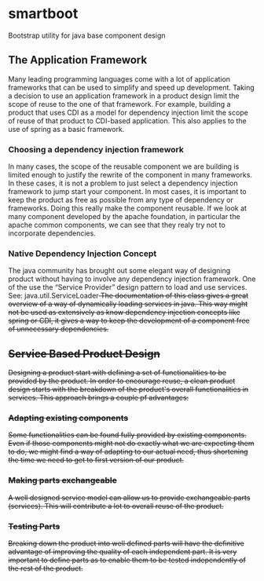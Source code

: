 # smartboot
Bootstrap utility for java base component design

## The Application Framework
Many leading programming languages come with a lot of application frameworks that can be used to simplify and speed up development. 
Taking a decision to use an application framework in a product design limit the scope of reuse to the one of that framework. For example, building a product that uses CDI as a model for dependency injection limit the scope of reuse of that product to CDI-based application. This also applies to the use of spring as a basic framework.
### Choosing a dependency injection framework
In many cases, the scope of the reusable component we are building is limited enough to justify the rewrite of the component in many frameworks. In these cases, it is not a problem to just select a dependency injection framework to jump start your component.
In most cases, it is important to keep the product as free as possible from any type of dependency or frameworks. Doing this really make the component reusable. If we look at many component developed by the apache foundation, in particular the apache common components, we can see that they realy try not to incorporate dependencies.
### Native Dependency Injection Concept
The java community has brought out some elegant way of designing product without having to involve any dependency injection framework. One of the use the “Service Provider” design pattern to load and use services.
See: java.util.ServiceLoader<S>
The documentation of this class gives a great overview of a way of dynamically loading services in java. This way might not be used as extensively as know dependency injection concepts like spring or CDI, it gives a way to keep the development of a component free of unnecessary dependencies.
## Service Based Product Design
Designing a product start with defining a set of functionalities to be provided by the product. In order to encourage reuse, a clean product design starts with the breakdown of the product's overall functionalities in services. This approach brings a couple pf advantages:
### Adapting existing components
Some functionalities can be found fully provided by existing components. Even if those components might not do exactly what we are expecting them to do, we might find a way of adapting to our actual need, thus shortening the time we need to get to first version of our product.
### Making parts exchangeable
A well designed service model can allow us to provide exchangeable parts (services). This will contribute a lot to overall reuse of the product.
### Testing Parts
Breaking down the product into well defined parts will have the definitive advantage of improving the quality of each independent part. It is very important to define parts as to enable them to be tested independently of the rest of the product.
